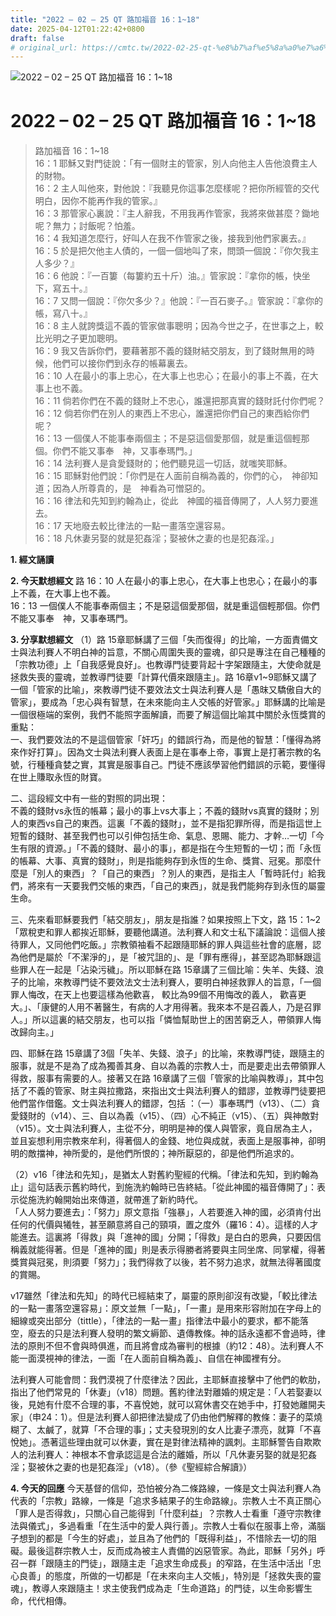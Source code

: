 ```yaml
---
title: "2022 – 02 – 25 QT 路加福音 16：1~18"
date: 2025-04-12T01:22:42+0800
draft: false
# original_url: https://cmtc.tw/2022-02-25-qt-%e8%b7%af%e5%8a%a0%e7%a6%8f%e9%9f%b3-16%ef%bc%9a118
---
```


![2022 – 02 – 25 QT 路加福音 16：1\~18](/images/qt.jpg   "2022 – 02 – 25 QT 路加福音 16：1\~18")

# 2022 – 02 – 25 QT 路加福音 16：1\~18

> 路加福音 16：1\~18  
> 16：1 耶穌又對門徒說：「有一個財主的管家，別人向他主人告他浪費主人的財物。  
> 16：2 主人叫他來，對他說：『我聽見你這事怎麼樣呢？把你所經管的交代明白，因你不能再作我的管家。』  
> 16：3 那管家心裏說：『主人辭我，不用我再作管家，我將來做甚麼？鋤地呢？無力；討飯呢？怕羞。  
> 16：4 我知道怎麼行，好叫人在我不作管家之後，接我到他們家裏去。』  
> 16：5 於是把欠他主人債的，一個一個地叫了來，問頭一個說：『你欠我主人多少？』  
> 16：6 他說：『一百簍（每簍約五十斤）油。』管家說：『拿你的帳，快坐下，寫五十。』  
> 16：7 又問一個說：『你欠多少？』他說：『一百石麥子。』管家說：『拿你的帳，寫八十。』  
> 16：8 主人就誇獎這不義的管家做事聰明；因為今世之子，在世事之上，較比光明之子更加聰明。  
> 16：9 我又告訴你們，要藉著那不義的錢財結交朋友，到了錢財無用的時候，他們可以接你們到永存的帳幕裏去。  
> 16：10 人在最小的事上忠心，在大事上也忠心；在最小的事上不義，在大事上也不義。  
> 16：11 倘若你們在不義的錢財上不忠心，誰還把那真實的錢財託付你們呢？  
> 16：12 倘若你們在別人的東西上不忠心，誰還把你們自己的東西給你們呢？  
> 16：13 一個僕人不能事奉兩個主；不是惡這個愛那個，就是重這個輕那個。你們不能又事奉　神，又事奉瑪門。」  
> 16：14 法利賽人是貪愛錢財的；他們聽見這一切話，就嗤笑耶穌。  
> 16：15 耶穌對他們說：「你們是在人面前自稱為義的，你們的心，　神卻知道；因為人所尊貴的，是　神看為可憎惡的。  
> 16：16 律法和先知到約翰為止，從此　神國的福音傳開了，人人努力要進去。  
> 16：17 天地廢去較比律法的一點一畫落空還容易。  
> 16：18 凡休妻另娶的就是犯姦淫；娶被休之妻的也是犯姦淫。」

**1. 經文誦讀**

**2.  今天默想經文**
路 16：10 人在最小的事上忠心，在大事上也忠心；在最小的事上不義，在大事上也不義。  
16：13 一個僕人不能事奉兩個主；不是惡這個愛那個，就是重這個輕那個。你們不能又事奉　神，又事奉瑪門。

**3. 分享默想經文**
（1）路 15章耶穌講了三個「失而復得」的比喻，一方面責備文士與法利賽人不明白神的旨意，不關心周圍失喪的靈魂，卻只是專注在自己種種的「宗教功德」上「自我感覺良好」。也教導門徒要背起十字架跟隨主，大使命就是拯救失喪的靈魂，並教導門徒要「計算代價來跟隨主」。路 16章v1\~9耶穌又講了一個「管家的比喻」，來教導門徒不要效法文士與法利賽人是「愚昩又驕傲自大的管家」，要成為「忠心與有智慧，在未來能向主人交帳的好管家。」耶穌講的比喻是一個很極端的案例，我們不能照字面解讀，而要了解這個比喻其中關於永恆獎賞的重點：  
一、我們要效法的不是這個管家「奸巧」的錯誤行為，而是他的智慧：「懂得為將來作好打算」。因為文士與法利賽人表面上是在事奉上帝，事實上是打著宗教的名號，行種種貪婪之實，其實是服事自己。門徒不應該學習他們錯誤的示範，要懂得在世上賺取永恆的財寶。

二、這段經文中有一些的對照的詞出現：  
不義的錢財vs永恆的帳幕；最小的事上vs大事上；不義的錢財vs真實的錢財；別人的東西vs自己的東西。這裏「不義的錢財」，並不是指犯罪所得，而是指這世上短暫的錢財、甚至我們也可以引伸包括生命、氣息、恩賜、能力、才幹…一切「今生有限的資源。」「不義的錢財、最小的事」，都是指在今生短暫的一切；而「永恆的帳幕、大事、真實的錢財」，則是指能夠存到永恆的生命、獎賞、冠冕。那麼什麼是「別人的東西」？「自己的東西」？別人的東西，是指主人「暫時託付」給我們，將來有一天要我們交帳的東西，「自己的東西」，就是我們能夠存到永恆的屬靈生命。

三、先來看耶穌要我們「結交朋友」，朋友是指誰？如果按照上下文，路 15：1\~2 「眾稅吏和罪人都挨近耶穌，要聽他講道。法利賽人和文士私下議論說：這個人接待罪人，又同他們吃飯。」宗教領袖看不起跟隨耶穌的罪人與這些社會的底層，認為他們是屬於「不潔淨的」，是「被咒詛的」、是「罪有應得」，甚至認為耶穌跟這些罪人在一起是「沾染污穢」。所以耶穌在路 15章講了三個比喻：失羊、失錢、浪子的比喻，來教導門徒不要效法文士法利賽人，要明白神拯救罪人的旨意，「一個罪人悔改，在天上也要這樣為他歡喜， 較比為99個不用悔改的義人， 歡喜更大。」、「康健的人用不著醫生，有病的人才用得著。我來本不是召義人，乃是召罪人。」所以這裏的結交朋友，也可以指「憐恤幫助世上的困苦窮乏人，帶領罪人悔改歸向主。」

四、耶穌在路 15章講了3個「失羊、失錢、浪子」的比喻，來教導門徒，跟隨主的服事，就是不是為了成為獨善其身、自以為義的宗教人士，而是要走出去帶領罪人得救，服事有需要的人。接著又在路 16章講了三個「管家的比喻與教導」，其中包括了不義的管家、財主與拉撒路，來指出文士與法利賽人的錯謬，並教導門徒要把他們當作借鑑。文士與法利賽人的錯謬，包括 ：（一）事奉瑪門（v13）、（二）貪愛錢財的（v14）、三、自以為義（v15）、（四）心不純正（v15）、（五）與神敵對（v15）。文士與法利賽人，主從不分，明明是神的僕人與管家，竟自居為主人，並且妄想利用宗教來牟利，得著個人的金錢、地位與成就，表面上是服事神，卻明明的敵擋神，神所愛的，是他們所恨的；神所厭惡的，卻是他們所追求的。

（2）v16「律法和先知」，是猶太人對舊約聖經的代稱。「律法和先知，到約翰為止」這句話表示舊約時代，到施洗約翰時已告終結。「從此神國的福音傳開了」：表示從施洗約翰開始出來傳道，就帶進了新約時代。  
「人人努力要進去」：「努力」原文意指「強暴」，人若要進入神的國，必須肯付出任何的代價與犧牲，甚至願意將自己的頸項，置之度外（羅16：4）。這樣的人才能進去。這裏將「得救」與「進神的國」分開；「得救」是白白的恩典，只要因信稱義就能得著。但是「進神的國」則是表示得勝者將要與主同坐席、同掌權，得著獎賞與冠冕，則須要「努力」；我們得救了以後，若不努力追求，就無法得著國度的賞賜。

v17雖然「律法和先知」的時代已經結束了，屬靈的原則卻沒有改變，「較比律法的一點一畫落空還容易」：原文並無「一點」，「一畫」是用來形容附加在字母上的細線或突出部分（tittle），「律法的一點一畫」指律法中最小的要求，都不能落空，廢去的只是法利賽人發明的繁文縟節、遺傳教條。神的話永遠都不會過時，律法的原則不但不會與時俱進，而且將會成為審判的根據（約12：48）。法利賽人不能一面漠視神的律法，一面「在人面前自稱為義」、自信在神國裡有分。

法利賽人可能會問：我們漠視了什麼律法？因此，主耶穌直接擊中了他們的軟肋，指出了他們常見的「休妻」（v18）問題。舊約律法對離婚的規定是：「人若娶妻以後，見她有什麼不合理的事，不喜悅她，就可以寫休書交在她手中，打發她離開夫家」（申24：1）。但是法利賽人卻把律法變成了仍由他們解釋的教條：妻子的菜燒糊了、太鹹了，就算「不合理的事」；丈夫發現別的女人比妻子漂亮，就算「不喜悅她」。憑著這些理由就可以休妻，實在是對律法精神的諷刺。主耶穌警告自欺欺人的法利賽人：神根本不會承認這是合法的離婚，所以「凡休妻另娶的就是犯姦淫；娶被休之妻的也是犯姦淫」（v18）。（參《聖經綜合解讀》）

**4. 今天的回應**
今天基督的信仰，恐怕被分為二條路線，一條是文士與法利賽人為代表的「宗教」路線，一條是「追求多結果子的生命路線」。宗教人士不真正關心「罪人是否得救」，只關心自己能得到「什麼利益」？宗教人士看重「遵守宗教律法與儀式」，多過看重「在生活中的愛人與行善」。宗教人士看似在服事上帝，滿腦子想到的都是「今生的好處」，並且為了他們的「既得利益」，不惜除去一切的阻礙。最後這群宗教人士，反而成為被主人責備的凶惡管家。為此，耶穌「另外」呼召一群「跟隨主的門徒」，跟隨主走「追求生命成長」的窄路，在生活中活出「忠心良善」的態度，所做的一切都是「在未來向主人交帳」，特別是「拯救失喪的靈魂」，教導人來跟隨主！求主使我們成為走「生命道路」的門徒，以生命影響生命，代代相傳。
